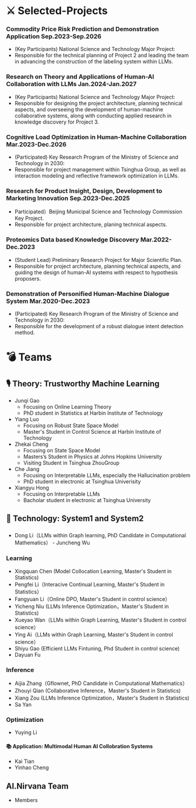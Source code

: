 # ⚔ Selected-Projects
### Commodity Price Risk Prediction and Demonstration Application **Sep.2023-Sep.2026**
  - (Key Participants)  National Science and Technology Major Project:
  - Responsible for the technical planning of Project 2 and leading the team in advancing the construction of the labeling system within LLMs.

### Research on Theory and Applications of Human-AI Collaboration with LLMs **Jan.2024-Jan.2027**
  - (Key Participants) National Science and Technology Major Project:
  -  Responsible for designing the project architecture, planning technical aspects, and overseeing the development of human-machine collaborative systems, along with conducting applied research in knowledge discovery for Project 3.
    
### Cognitive Load Optimization in Human-Machine Collaboration **Mar.2023-Dec.2026**
  - (Participated) Key Research Program of the Ministry of Science and Technology in 2030:
  - Responsible for project management within Tsinghua Group, as well as interaction modeling and reflective framework optimization in LLMs.

### Research for Product Insight, Design, Development to Marketing Innovation **Sep.2023-Dec.2025**
  - Participated）Beijing Municipal Science and Technology Commission Key Project.
  - Responsible for project architecture, planing technical aspects.

### Proteomics Data based Knowledge Discovery **Mar.2022-Dec.2023** 
  - (Student Lead) Preliminary Research Project for Major Scientific Plan.
  - Responsible for project architecture, planning technical aspects, and guiding the design of human-AI systems with respect to hypothesis proposers.
    
### Demonstration of Personified Human-Machine Dialogue System **Mar.2020-Dec.2023**
  - (Participated) Key Research Program of the Ministry of Science and Technology in 2030: 
  - Responsible for the development of a robust dialogue intent detection method.

    
# 💣 Teams


## 🎙 Theory: Trustworthy Machine Learning

   - Junqi Gao 
     - Focusing on Online Learning Theory
     - PhD student in Statistics at Harbin Institute of Technology 
   - Yiang Luo
     - Focusing on Robust State Space Model
     - Master's Student in Control Science at Harbin Institute of Technology
   - Zhekai Cheng
     - Focusing on State Space Model
     - Masters’s Student in Physics at Johns Hopkins University
     - Visiting Student in Tsinghua ZhouGroup
   - Che Jiang
     - Focusing on Interpretable LLMs, especially the Hallucination problem
     - PhD student in electronic at Tsinghua Univerisity
   - Xiangyu Hong
     - Focusing on Interpretable LLMs
     - Bacholar student in electronic at Tsinghua University 

  
## 👄 Technology: System1 and System2
  ###  
   - Dong Li（LLMs within Graph learning, PhD Candidate in Computational Mathematics）
    - Juncheng Wu
  ### Learning 
  - Xingquan Chen (Model Collocation Learning, Master's Student in Statistics)
  - Pengfei Li（Interacive Continual Learning, Master's Student in Statistics）
  - Fangyuan Li（Online DPO, Master's Student in control science）
  - Yicheng Niu (LLMs Inference Optimization，Master's Student in Statistics)
  - Xueyao Wan（LLMs within Graph Learning, Master's Student in control science）
  - Ying Ai（LLMs within Graph Learning, Master's Student in control science）
  - Shiyu Gao (Efficient LLMs Fintuning, Phd Student in control science)
  - Dayuan Fu

  ### Inference 
  - Aijia Zhang（Gflownet, PhD Candidate in Computational Mathematics）
  - Zhouyi Qian (Collaborative Inference，Master's Student in Statistics)
  - Xiang Zou (LLMs Inference Optimization，Master's Student in Statistics)
  - Sa Yan 
  ### Optimization 
  - Yuying Li


#### 📚 Application: Multimodal Human AI Collobration Systems
  - Kai Tian
  - Yinhao Cheng



## AI.Nirvana Team
- Members
 

 

